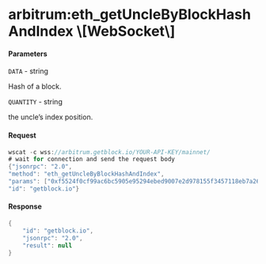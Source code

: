 # arbitrum:eth\_getUncleByBlockHashAndIndex \\\[WebSocket\\]

#### Parameters

`DATA` - string

Hash of a block.

`QUANTITY` - string

the uncle’s index position.

#### Request

```java
wscat -c wss://arbitrum.getblock.io/YOUR-API-KEY/mainnet/ 
# wait for connection and send the request body 
{"jsonrpc": "2.0",
"method": "eth_getUncleByBlockHashAndIndex",
"params": ["0xf5524f0cf99ac6bc5905e95294ebed9007e2d978155f3457118eb7a26d97503a", "0x0"],
"id": "getblock.io"}
```

#### Response

```java
{
    "id": "getblock.io",
    "jsonrpc": "2.0",
    "result": null
}
```
